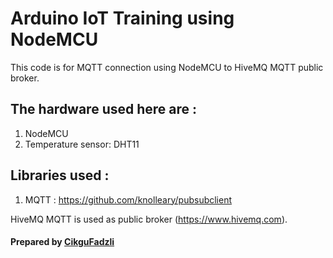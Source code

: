 # Arduino IoT Training using NodeMCU

This code is for MQTT connection using NodeMCU to HiveMQ MQTT public broker.

## The hardware used here are :

1. NodeMCU
2. Temperature sensor: DHT11

## Libraries used :

1. MQTT : https://github.com/knolleary/pubsubclient


HiveMQ MQTT is used as public broker (https://www.hivemq.com).

#### Prepared by <a href='http://www.efadzli.com'>CikguFadzli</a>
